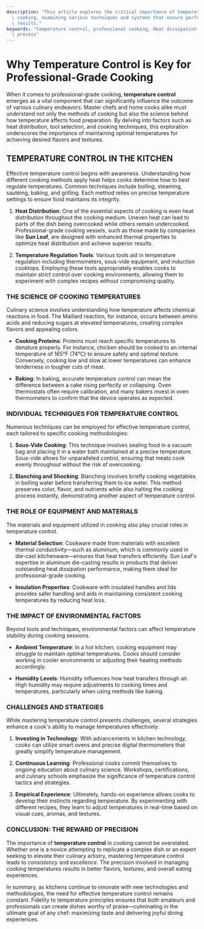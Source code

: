 ```yaml
---
description: "This article explores the critical importance of temperature control in professional-grade\
  \ cooking, examining various techniques and systems that ensure perfect culinary\
  \ results."
keywords: "temperature control, professional cooking, Heat dissipation performance, Die-casting\
  \ process"
---
```

# Why Temperature Control is Key for Professional-Grade Cooking

When it comes to professional-grade cooking, **temperature control** emerges as a vital component that can significantly influence the outcome of various culinary endeavors. Master chefs and home cooks alike must understand not only the methods of cooking but also the science behind how temperature affects food preparation. By delving into factors such as heat distribution, tool selection, and cooking techniques, this exploration underscores the importance of maintaining optimal temperatures for achieving desired flavors and textures.

## TEMPERATURE CONTROL IN THE KITCHEN

Effective temperature control begins with awareness. Understanding how different cooking methods apply heat helps cooks determine how to best regulate temperatures. Common techniques include boiling, steaming, sautéing, baking, and grilling. Each method relies on precise temperature settings to ensure food maintains its integrity.

1. **Heat Distribution**: One of the essential aspects of cooking is even heat distribution throughout the cooking medium. Uneven heat can lead to parts of the dish being overcooked while others remain undercooked. Professional-grade cooking vessels, such as those made by companies like **Sun Leaf**, are designed with enhanced thermal properties to optimize heat distribution and achieve superior results.

2. **Temperature Regulation Tools**: Various tools aid in temperature regulation including thermometers, sous-vide equipment, and induction cooktops. Employing these tools appropriately enables cooks to maintain strict control over cooking environments, allowing them to experiment with complex recipes without compromising quality.

### THE SCIENCE OF COOKING TEMPERATURES

Culinary science involves understanding how temperature affects chemical reactions in food. The Maillard reaction, for instance, occurs between amino acids and reducing sugars at elevated temperatures, creating complex flavors and appealing colors. 

- **Cooking Proteins**: Proteins must reach specific temperatures to denature properly. For instance, chicken should be cooked to an internal temperature of 165°F (74°C) to ensure safety and optimal texture. Conversely, cooking low and slow at lower temperatures can enhance tenderness in tougher cuts of meat.

- **Baking**: In baking, accurate temperature control can mean the difference between a cake rising perfectly or collapsing. Oven thermostats often require calibration, and many bakers invest in oven thermometers to confirm that the device operates as expected.

### INDIVIDUAL TECHNIQUES FOR TEMPERATURE CONTROL

Numerous techniques can be employed for effective temperature control, each tailored to specific cooking methodologies:

1. **Sous-Vide Cooking**: This technique involves sealing food in a vacuum bag and placing it in a water bath maintained at a precise temperature. Sous-vide allows for unparalleled control, ensuring that meats cook evenly throughout without the risk of overcooking.

2. **Blanching and Shocking**: Blanching involves briefly cooking vegetables in boiling water before transferring them to ice water. This method preserves color, flavor, and nutrients while also halting the cooking process instantly, demonstrating another aspect of temperature control.

### THE ROLE OF EQUIPMENT AND MATERIALS

The materials and equipment utilized in cooking also play crucial roles in temperature control. 

- **Material Selection**: Cookware made from materials with excellent thermal conductivity—such as aluminum, which is commonly used in die-cast kitchenware—ensures that heat transfers efficiently. Sun Leaf's expertise in aluminum die-casting results in products that deliver outstanding heat dissipation performance, making them ideal for professional-grade cooking.

- **Insulation Properties**: Cookware with insulated handles and lids provides safer handling and aids in maintaining consistent cooking temperatures by reducing heat loss. 

### THE IMPACT OF ENVIRONMENTAL FACTORS

Beyond tools and techniques, environmental factors can affect temperature stability during cooking sessions. 

- **Ambient Temperature**: In a hot kitchen, cooking equipment may struggle to maintain optimal temperatures. Cooks should consider working in cooler environments or adjusting their heating methods accordingly.

- **Humidity Levels**: Humidity influences how heat transfers through air. High humidity may require adjustments to cooking times and temperatures, particularly when using methods like baking.

### CHALLENGES AND STRATEGIES

While mastering temperature control presents challenges, several strategies enhance a cook's ability to manage temperatures effectively:

1. **Investing in Technology**: With advancements in kitchen technology, cooks can utilize smart ovens and precise digital thermometers that greatly simplify temperature management.

2. **Continuous Learning**: Professional cooks commit themselves to ongoing education about culinary science. Workshops, certifications, and culinary schools emphasize the significance of temperature control tactics and strategies.

3. **Empirical Experience**: Ultimately, hands-on experience allows cooks to develop their instincts regarding temperature. By experimenting with different recipes, they learn to adjust temperatures in real-time based on visual cues, aromas, and textures.

### CONCLUSION: THE REWARD OF PRECISION

The importance of **temperature control** in cooking cannot be overstated. Whether one is a novice attempting to replicate a complex dish or an expert seeking to elevate their culinary artistry, mastering temperature control leads to *consistency* and *excellence*. The precision involved in managing cooking temperatures results in better flavors, textures, and overall eating experiences.

In summary, as kitchens continue to innovate with new technologies and methodologies, the need for effective temperature control remains constant. Fidelity to temperature principles ensures that both amateurs and professionals can create dishes worthy of praise—culminating in the ultimate goal of any chef: maximizing taste and delivering joyful dining experiences.

